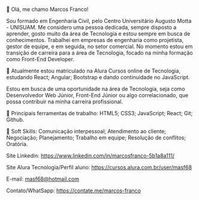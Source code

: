 👋 Olá, me chamo Marcos Franco!

Sou formado em Engenharia Civil, pelo Centro Universitário Augusto Motta - UNISUAM. 
Me considero uma pessoa dedicada, sempre disposto a aprender, gosto muito da área de Tecnologia e estou sempre em busca de conhecimentos. 
Trabalhei em empresas de engenharia como projetista, gestor de equipe, e em seguida, no setor comercial. 
No momento estou em transição de carreira para a área de Tecnologia, focado na minha formação como Front-End Developer.

💼 Atualmente estou matriculado na Alura Cursos online de Tecnologia, 
estudando React; Angular; Bootstrap e dando continuidade no JavaScript.

Estou em busca de uma oportunidade na área de Tecnologia, seja como Desenvolvedor Web Júnior, Front-End Júnior ou algo correlacionado,
que possa contribuir na minha carreira profissional.

👀 Principais ferramentas de trabalho:
HTML5; CSS3; JavaScript; React; Git; Github.

🌱 Soft Skills: 
Comunicação interpessoal; Atendimento ao cliente; Negociação; Planejamento; Trabalho em equipe; Resolução de conflitos; Oratória.

Site Linkedin: https://www.linkedin.com/in/marcosfranco-5b1a8a111/

Site Alura Tecnologia/Perfil aluno: https://cursos.alura.com.br/user/masf68

E-mail: masf68@hotmail.com

Contato/WhatSapp: https://contate.me/marcos-franco
